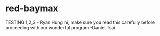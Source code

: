 # red-baymax

TESTING 1,2,3 - Ryan Hung
hi, make sure you read this carefully before proceeding with our wonderful program -Daniel Tsai